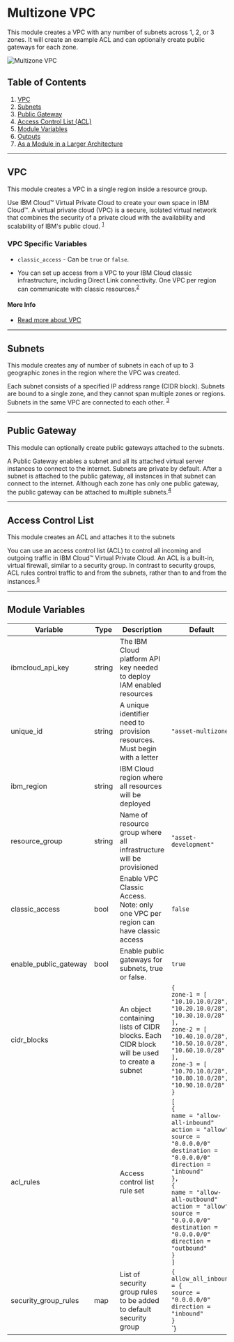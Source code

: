 # Multizone VPC

This module creates a VPC with any number of subnets across 1, 2, or 3 zones. It will create an example ACL and can optionally create public gateways for each zone. 

![Multizone VPC](./.docs/multizone.png)

## Table of Contents

1. [VPC](##VPC)
2. [Subnets](##Subnets)
3. [Public Gateway](##public%20gateway)
4. [Access Control List (ACL)](##Access%20Control%20List)
5. [Module Variables](##module%20variables)
6. [Outputs](##Outputs)
7. [As a Module in a Larger Architecture](##As-a-Module-in-a-Larger-Architecture)

------

## VPC

This module creates a VPC in a single region inside a resource group.

Use IBM Cloud™ Virtual Private Cloud to create your own space in IBM Cloud™. A virtual private cloud (VPC) is a secure, isolated virtual network that combines the security of a private cloud with the availability and scalability of IBM's public cloud. <sup>[1](https://cloud.ibm.com/docs/vpc?topic=vpc-about-vpc)</sup>

### VPC Specific Variables

- `classic_access` - Can be `true` or `false`. 

- You can set up access from a VPC to your IBM Cloud classic infrastructure, including Direct Link connectivity. One VPC per region can communicate with classic resources.<sup>[2](https://cloud.ibm.com/docs/vpc?topic=vpc-about-vpc#about-classic-access)</sup>

#### More Info

- [Read more about VPC](https://cloud.ibm.com/docs/vpc?topic=vpc-about-vpc)

-------

## Subnets

This module creates any of number of subnets in each of up to 3 geographic zones in the region where the VPC was created.

Each subnet consists of a specified IP address range (CIDR block). Subnets are bound to a single zone, and they cannot span multiple zones or regions. Subnets in the same VPC are connected to each other. <sup>[3](https://cloud.ibm.com/docs/vpc?topic=vpc-about-networking-for-vpc#subnets-in-the-vpc)</sup>

-----

## Public Gateway

This module can optionally create public gateways attached to the subnets.

A Public Gateway enables a subnet and all its attached virtual server instances to connect to the internet. Subnets are private by default. After a subnet is attached to the public gateway, all instances in that subnet can connect to the internet. Although each zone has only one public gateway, the public gateway can be attached to multiple subnets.<sup>[4](https://cloud.ibm.com/docs/vpc?topic=vpc-about-networking-for-vpc#public-gateway-for-external-connectivity)</sup>

-----

## Access Control List

This module creates an ACL and attaches it to the subnets

You can use an access control list (ACL) to control all incoming and outgoing traffic in IBM Cloud™ Virtual Private Cloud. An ACL is a built-in, virtual firewall, similar to a security group. In contrast to security groups, ACL rules control traffic to and from the subnets, rather than to and from the instances.<sup>[5](https://cloud.ibm.com/docs/vpc?topic=vpc-using-acls)

-------

## Module Variables

Variable              | Type   | Description                                                                                  | Default
--------------------- | ------ | -------------------------------------------------------------------------------------------- |--------
ibmcloud_api_key      | string | The IBM Cloud platform API key needed to deploy IAM enabled resources                        | 
unique_id             | string | A unique identifier need to provision resources. Must begin with a letter                    | `"asset-multizone"`
ibm_region            | string | IBM Cloud region where all resources will be deployed                                        | 
resource_group        | string | Name of resource group where all infrastructure will be provisioned                          | `"asset-development"`
classic_access        | bool   | Enable VPC Classic Access. Note: only one VPC per region can have classic access             | `false`
enable_public_gateway | bool   | Enable public gateways for subnets, true or false.                                           | `true`
cidr_blocks           |        | An object containing lists of CIDR blocks. Each CIDR block will be used to create a subnet   | `{`<br>`zone-1 = [`<br>`"10.10.10.0/28",`<br>`"10.20.10.0/28",`<br>`"10.30.10.0/28" ],`<br>`zone-2 = [`<br>`"10.40.10.0/28",`<br>`"10.50.10.0/28",`<br>`"10.60.10.0/28" ],`<br>`zone-3 = [`<br>`"10.70.10.0/28",`<br>`"10.80.10.0/28",`<br>`"10.90.10.0/28" ]`<br>`}`
acl_rules             |        | Access control list rule set                                                                 | `[`<br>`{`<br>`name = "allow-all-inbound"`<br>`action = "allow"`<br>`source = "0.0.0.0/0"`<br>`destination = "0.0.0.0/0"`<br>`direction = "inbound"`<br>`},`<br>`{`<br>`name = "allow-all-outbound"`<br>`action = "allow"`<br>`source = "0.0.0.0/0"`<br>`destination = "0.0.0.0/0"`<br>`direction = "outbound"`<br>`}`<br>`]`
security_group_rules  | map    | List of security group rules to be added to default security group                 | `{`<br>`allow_all_inbound = {`<br>`source = "0.0.0.0/0"`<br>`direction = "inbound"`<br>`}`<br>`}
